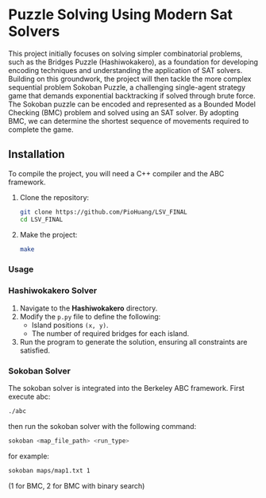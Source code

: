 # Puzzle Solving Using Modern Sat Solvers

This project initially focuses on solving simpler combinatorial problems, such as the Bridges Puzzle (Hashiwokakero), as a foundation for developing encoding techniques and understanding the application of SAT solvers. Building on this groundwork, the project will then tackle the more complex sequential problem Sokoban Puzzle, a challenging single-agent strategy game that demands exponential backtracking if solved through brute force.
The Sokoban puzzle can be encoded and represented as a Bounded Model Checking (BMC) problem and solved using an SAT solver. By adopting BMC, we can determine the shortest sequence of movements required to complete the game.

## Installation

To compile the project, you will need a C++ compiler and the ABC framework.

1. Clone the repository:

   ```sh
   git clone https://github.com/PioHuang/LSV_FINAL
   cd LSV_FINAL
   ```

2. Make the project:
   ```sh
   make
   ```

### Usage
### Hashiwokakero Solver
1. Navigate to the **Hashiwokakero** directory.  
2. Modify the `p.py` file to define the following:
   - Island positions `(x, y)`.
   - The number of required bridges for each island.
3. Run the program to generate the solution, ensuring all constraints are satisfied.

### Sokoban Solver
The sokoban solver is integrated into the Berkeley ABC framework.
First execute abc:

```sh
./abc
```

then run the sokoban solver with the following command:

```sh
sokoban <map_file_path> <run_type>
```

for example:

```sh
sokoban maps/map1.txt 1
```

(1 for BMC, 2 for BMC with binary search)
